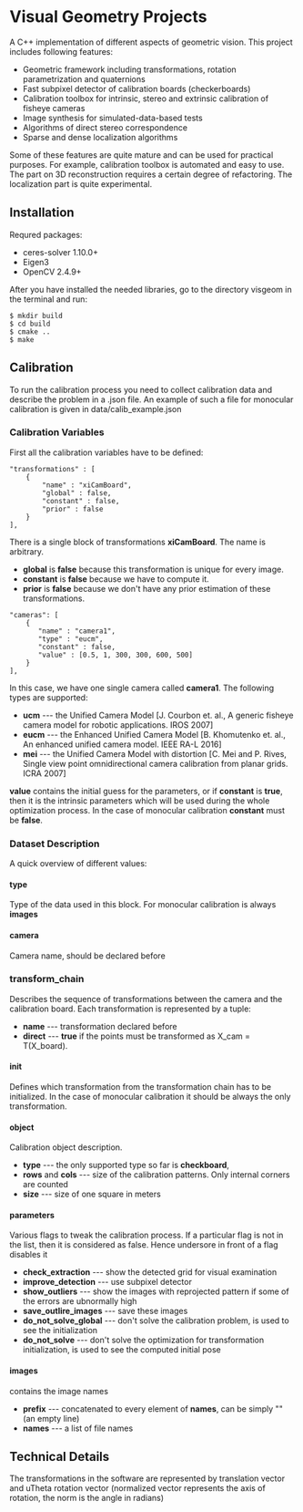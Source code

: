 # Visual Geometry Projects
A C++ implementation of different aspects of geometric vision.
This project includes following features:
* Geometric framework including transformations, rotation parametrization and quaternions
* Fast subpixel detector of calibration boards (checkerboards)
* Calibration toolbox for intrinsic, stereo and extrinsic calibration of fisheye cameras
* Image synthesis for simulated-data-based tests
* Algorithms of direct stereo correspondence
* Sparse and dense localization algorithms

Some of these features are quite mature and can be used for practical purposes. For example, calibration toolbox is automated and easy to use. The part on 3D reconstruction requires a certain degree of refactoring. The localization part is quite experimental.

## Installation

Requred packages:
* ceres-solver 1.10.0+
* Eigen3
* OpenCV 2.4.9+

After you have installed the needed libraries, go to the directory visgeom in the terminal and run:
```
$ mkdir build
$ cd build
$ cmake ..
$ make 
```
## Calibration


To run the calibration process you need to collect calibration data and describe the problem in a .json file. An example of such a file for monocular calibration is given in data/calib_example.json

### Calibration Variables

First all the calibration variables have to be defined:

```
"transformations" : [
    {
        "name" : "xiCamBoard",
        "global" : false,
        "constant" : false,
        "prior" : false
    }
],
```

There is a single block of transformations **xiCamBoard**. The name is arbitrary.
- **global** is **false** because this transformation is unique for every image.
- **constant** is **false** because we have to compute it.
- **prior** is **false** because we don't have any prior estimation of these transformations.


```
"cameras": [
    {
       "name" : "camera1",
       "type" : "eucm",
       "constant" : false,
       "value" : [0.5, 1, 300, 300, 600, 500]
    }
],
```

In this case, we have one single camera called **camera1**. The following types are supported:
* **ucm** --- the Unified Camera Model [J. Courbon et. al., A generic fisheye camera model for robotic applications. IROS 2007]
* **eucm** --- the Enhanced Unified Camera Model [B. Khomutenko et. al., An enhanced unified camera model. IEEE RA-L 2016]
* **mei** --- the Unified Camera Model with distortion [C. Mei and P. Rives, Single view point omnidirectional camera calibration from planar grids. ICRA 2007]

**value** contains the initial guess for the parameters, or if **constant** is **true**, then it is the intrinsic parameters which will be used during the whole optimization process. In the case of monocular calibration **constant** must be **false**.

### Dataset Description
A quick overview of different values:
#### type
Type of the data used in this block. For monocular calibration is always **images**
#### camera 
Camera name, should be declared before
### transform_chain
Describes the sequence of transformations between the camera and the calibration board. Each transformation is represented by a tuple:
*  **name** --- transformation declared before
*  **direct** --- **true** if the points must be transformed as X_cam = T(X_board). 

#### init
Defines which transformation from the transformation chain has to be initialized. In the case of monocular calibration it should be always the only transformation.
#### object
Calibration object description.
*  **type** --- the only supported type so far is **checkboard**,
*  **rows** and **cols** --- size of the calibration patterns. Only internal corners are counted
*  **size**  --- size of one square in meters

####  parameters  
Various flags to tweak the calibration process. If a particular flag is not in the list, then it is considered as false.
Hence undersore in front of a flag disables it
* **check_extraction** --- show the detected grid for visual examination
* **improve_detection** --- use subpixel detector
* **show_outliers** --- show the images with reprojected pattern if some of the errors are ubnormally high
* **save_outlire_images** --- save these images 
* **do_not_solve_global** --- don't solve the calibration problem, is used to see the initialization 
* **do_not_solve** --- don't solve the optimization for transformation initialization, is used to see the computed initial pose
#### images
contains the image names
* **prefix** --- concatenated to every element of **names**, can be simply "" (an empty line)
* **names** --- a list of file names

## Technical Details

The transformations in the software are represented by translation vector and uTheta rotation vector (normalized vector represents the axis of rotation, the norm is the angle in radians)


